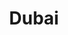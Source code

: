 ---
title:			"Dubai"
post_path:	2018-03-04-dubai
date_start:	2015/03/04
date_end:		2015/03/10
lat:        25.0751
lon:        54.9476
metadata:
  - year: 2018
  - cities:
      - Dubai
  - countries:
      - United Arab Emirates
  - continents:
      - Asia
  - regions:
      - Middle East
photos:
  - ext:		01.jpg
    class:	horizontal
  - ext:    02.jpg
    class:  horizontal
---